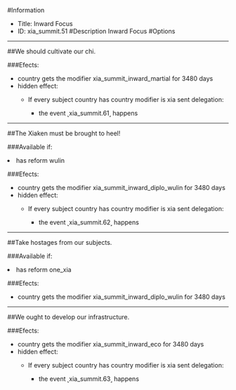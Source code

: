 #Information
 - Title: Inward Focus
 - ID: xia_summit.51
#Description
Inward Focus
#Options

___
##We should cultivate our chi.

###Efects:<ul><li>country gets the modifier xia_summit_inward_martial for 3480 days</li><li>hidden effect:</li><ul><li>If every subject country has country modifier is xia sent delegation:</li><ul><li>the event ˻xia_summit.61˼ happens</li></ul></ul></ul>

___
##The Xiaken must be brought to heel!

###Available if:
<li>has reform wulin</li>

###Efects:<ul><li>country gets the modifier xia_summit_inward_diplo_wulin for 3480 days</li><li>hidden effect:</li><ul><li>If every subject country has country modifier is xia sent delegation:</li><ul><li>the event ˻xia_summit.62˼ happens</li></ul></ul></ul>

___
##Take hostages from our subjects.

###Available if:
<li>has reform one_xia</li>

###Efects:<ul><li>country gets the modifier xia_summit_inward_diplo_wulin for 3480 days</li></ul>

___
##We ought to develop our infrastructure.

###Efects:<ul><li>country gets the modifier xia_summit_inward_eco for 3480 days</li><li>hidden effect:</li><ul><li>If every subject country has country modifier is xia sent delegation:</li><ul><li>the event ˻xia_summit.63˼ happens</li></ul></ul></ul>
